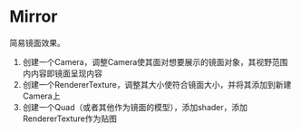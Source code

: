 # Mirror

简易镜面效果。

1. 创建一个Camera，调整Camera使其面对想要展示的镜面对象，其视野范围内内容即镜面呈现内容
2. 创建一个RendererTexture，调整其大小使符合镜面大小，并将其添加到新建Camera上
3. 创建一个Quad（或者其他作为镜面的模型），添加shader，添加RendererTexture作为贴图
